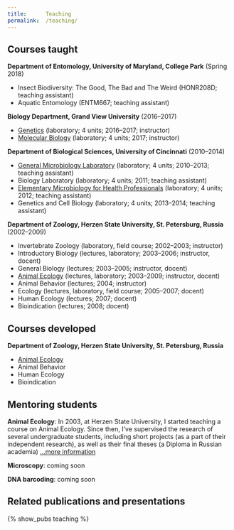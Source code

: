 ```yaml
---
title:      Teaching
permalink:  /teaching/
---
```


## Courses taught

<p class="mb-1"><strong>Department of Entomology, University of Maryland, College Park</strong> (Spring 2018)</p>

* Insect Biodiversity: The Good, The Bad and The Weird (HONR208D; teaching assistant)
* Aquatic Entomology (ENTM667; teaching assistant)

<p class="mb-1"><strong>Biology Department, Grand View University</strong> (2016–2017)</p>

* <a href="{{ site.baseurl }}{% link pages/courses/genetics.md %}">Genetics</a> (laboratory; 4 units; 2016–2017; instructor)
* <a href="{{ site.baseurl }}{% link pages/courses/molecular-biology.md %}">Molecular Biology</a> (laboratory; 4 units; 2017; instructor)

<p class="mb-1"><strong>Department of Biological Sciences, University of Cincinnati</strong> (2010–2014)</p>

* <a href="{{ site.baseurl }}{% link pages/courses/general-microbiology.md %}">General Microbiology Laboratory</a> (laboratory; 4 units; 2010–2013; teaching assistant)
* Biology Laboratory (laboratory; 4 units; 2011; teaching assistant)
* <a href="{{ site.baseurl }}{% link pages/courses/elementary-microbiology.md %}">Elementary Microbiology for Health Professionals</a> (laboratory; 4 units; 2012; teaching assistant)
* Genetics and Cell Biology (laboratory; 4 units; 2013–2014; teaching assistant)
 
<p class="mb-1"><strong>Department of Zoology, Herzen State University, St. Petersburg, Russia</strong> (2002–2009)</p>
 
* Invertebrate Zoology (laboratory, field course; 2002–2003; instructor)
* Introductory Biology (lectures, laboratory; 2003–2006; instructor, docent)
* General Biology (lectures; 2003–2005; instructor, docent)
* <a href="{{ site.baseurl }}{% link pages/courses/animal-ecology.md %}">Animal Ecology</a> (lectures, laboratory; 2003–2009; instructor, docent)
* Animal Behavior (lectures; 2004; instructor)
* Ecology (lectures, laboratory, field course; 2005–2007; docent)
* Human Ecology (lectures; 2007; docent)
* Bioindication (lectures; 2008; docent)

## Courses developed
<p class="mb-0"><strong>Department of Zoology, Herzen State University, St. Petersburg, Russia</strong></p>

* <a href="{{ site.baseurl }}{% link pages/courses/animal-ecology.md %}">Animal Ecology</a>
* Animal Behavior
* Human Ecology
* Bioindication

## Mentoring students

<strong>Animal Ecology</strong>: In 2003, at Herzen State University, I started teaching a course on Animal Ecology. Since then, I’ve supervised the research of
several undergraduate students, including short projects (as a part of their independent research),
as well as their final theses (a Diploma in Russian academia) <a href="{{ site.baseurl }}{% link pages/courses/animal-ecology-students.md %}">...more
information</a>

<strong>Microscopy</strong>: coming soon

<strong>DNA barcoding</strong>:  coming soon

## Related publications and presentations

<div class="ic4f-pubs-project">
{% show_pubs teaching  %}
</div>

